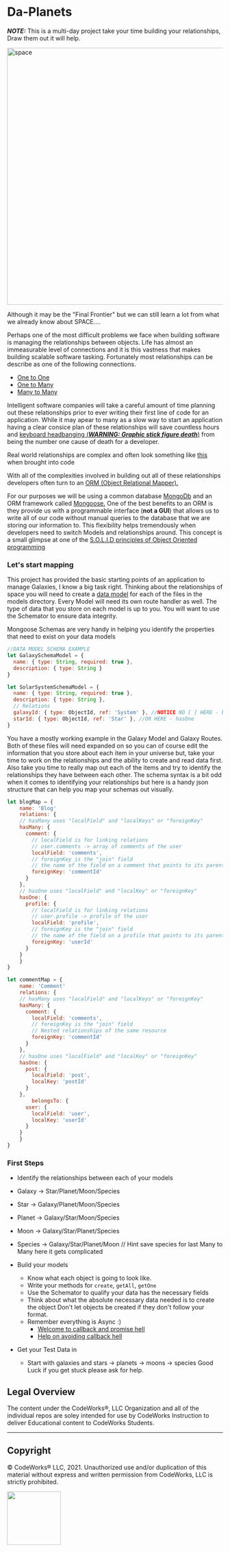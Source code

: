 Da-Planets
==========

***NOTE:*** This is a multi-day project take your time building your relationships, Draw them out it will help. 

<img src="http://i.imgur.com/cH6Jk.jpg" alt="space" width="600">

Although it may be the "Final Frontier" but we can still learn a lot from what we already know about SPACE....

Perhaps one of the most difficult problems we face when building software is managing the relationships between objects. Life has almost an immeasurable level of connections and it is this vastness that makes building scalable software tasking. Fortunately most relationships can be describe as one of the following connections. 

- <a href="https://en.wikipedia.org/wiki/One-to-one_(data_model)" target="_blank">One to One</a>
- <a href="https://en.wikipedia.org/wiki/One-to-many_(data_model)" target="_blank">One to Many</a>
- <a href="https://en.wikipedia.org/wiki/Many-to-many_(data_model)" target="_blank">Many to Many</a>

Intelligent software companies will take a careful amount of time planning out these relationships prior to ever writing their first line of code for an application. While it may apear to many as a slow way to start an application having a clear consice plan of these relationships will save countless hours and <a href="http://rs674.pbsrc.com/albums/vv101/reeenda/writing_process.gif~c200" target="_blank">keyboard headbanging (***WARNING: Graphic stick figure death***)</a> from being the number one cause of death for a developer. 

Real world relationships are complex and often look something like <a href="http://boycottnovell.com/wp-content/uploads/2010/02/software-map-with-arrows.png" target="_blank">this</a> when brought into code

With all of the complexities involved in building out all of these relationships developers often turn to an <a href="https://en.wikipedia.org/wiki/Object-relational_mapping" target="_blank">ORM (Object Relational Mapper).</a>

For our purposes we will be using a common database <a href="https://www.mongodb.com/" target="_blank">MongoDb</a> and an ORM framework called <a href="http://mongoosejs.com/" target="_blank">Mongoose.</a> One of the best benefits to an ORM is they provide us with a programmable interface (**not a GUI**) that allows us to write all of our code without manual queries to the database that we are storing our information to. This flexibility helps tremendously when developers need to switch Models and relationships around. This concept is a small glimpse at one of the <a href="https://scotch.io/bar-talk/s-o-l-i-d-the-first-five-principles-of-object-oriented-design#dependency-inversion-principle" target="_blank">S.O.L.I.D principles of Object Oriented programming</a>

### Let's start mapping

This project has provided the basic starting points of an application to manage Galaxies, I know a big task right. Thinking about the relationships of space you will need to create a <a href="https://www.youtube.com/watch?v=4qFZ-5i4GS8" target="_blank" title="What is a data model?">data model</a> for each of the files in the models directory. Every Model will need its own route handler as well. The type of data that you store on each model is up to you. You will want to use the Schemator to ensure data integrity.

Mongoose Schemas are very handy in helping you identify the properties that need to exist on your data models

```javascript
//DATA MODEL SCHEMA EXAMPLE
let GalaxySchemaModel = {
  name: { type: String, required: true },
  description: { type: String }
}

let SolarSystemSchemaModel = {
  name: { type: String, required: true },
  description: { type: String },
  // Relations
  galaxyId: { type: ObjectId, ref: 'System' }, //NOTICE NO [ ] HERE - belongsTo
  starId: { type: ObjectId, ref: 'Star' }, //OR HERE - hasOne
}
```

You have a mostly working example in the Galaxy Model and Galaxy Routes. Both of these files will need expanded on so you can of course edit the information that you store about each item in your universe but, take your time to work on the relationships and the ability to create and read data first. Also take you time to really map out each of the items and try to identify the relationships they have between each other. The schema syntax is a bit odd when it comes to identifying your relationships but here is a handy json structure that can help you map your schemas out visually.

```javascript
let blogMap = {
	name: 'Blog'
	relations: {
    // hasMany uses "localField" and "localKeys" or "foreignKey"
    hasMany: {
      comment: {
        // localField is for linking relations
        // user.comments -> array of comments of the user
        localField: 'comments',
        // foreignKey is the "join" field
        // the name of the field on a comment that points to its parent user
        foreignKey: 'commentId'
      }
    },
    // hasOne uses "localField" and "localKey" or "foreignKey"
    hasOne: {
      profile: {
        // localField is for linking relations
        // user.profile -> profile of the user
        localField: 'profile',
        // foreignKey is the "join" field
        // the name of the field on a profile that points to its parent user
        foreignKey: 'userId'
      }
    }
	}
}

let commentMap = {
	name: 'Comment'
	relations: {
    // hasMany uses "localField" and "localKeys" or "foreignKey"
    hasMany: {
      comment: {
        localField: 'comments',
        // foreignKey is the "join" field
        // Nested relationships of the same resource
        foreignKey: 'commentId'
      }
    },
    // hasOne uses "localField" and "localKey" or "foreignKey"
    hasOne: {
      post: {
        localField: 'post',
        localKey: 'postId'
      }
    },
		belongsTo: {
      user: {
        localField: 'user',
        localKey: 'userId'
      }
    }
	}
}
```


### First Steps

- Identify the relationships between each of your models

- Galaxy -> Star/Planet/Moon/Species
- Star -> Galaxy/Planet/Moon/Species
- Planet -> Galaxy/Star/Moon/Species
- Moon -> Galaxy/Star/Planet/Species
- Species -> Galaxy/Star/Planet/Moon // Hint save species for last Many to Many here it gets complicated

- Build your models
	- Know what each object is going to look like.
	- Write your methods for `create`, `getAll`, `getOne`
	- Use the Schemator to qualify your data has the necessary fields
	- Think about what the absolute necessary data needed is to create the object Don't let objects be created if they don't follow your format. 
	- Remember everything is Async :)
		- <a href="http://callbackhell.com/" target="_blank">Welcome to callback and promise hell</a>
		- <a href="http://stackabuse.com/avoiding-callback-hell-in-node-js/" target="_blank">Help on avoiding callback hell</a>

- Get your Test Data in
	- Start with galaxies and stars -> planets -> moons -> species
Good Luck if you get stuck please ask for help.



## Legal Overview

The content under the CodeWorks®, LLC Organization and all of the individual repos are soley intended for use by CodeWorks Instruction to deliver Educational content to CodeWorks Students.

---

## Copyright

© CodeWorks® LLC, 2021. Unauthorized use and/or duplication of this material without express and written permission from CodeWorks, LLC is strictly prohibited.


<img src="https://bcw.blob.core.windows.net/public/img/7815839041305055" width="125">
